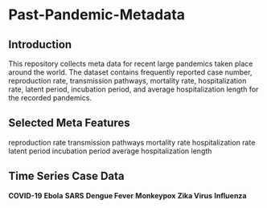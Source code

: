 # Past-Pandemic-Metadata

## Introduction
This repository collects meta data for recent large pandemics taken place around the world. The dataset contains frequently reported case number, reproduction rate, transmission pathways, mortality rate, hospitalization rate, latent period, incubation period, and average hospitalization length for the recorded pandemics. 

## Selected Meta Features
reproduction rate
transmission pathways
mortality rate
hospitalization rate
latent period
incubation period
average hospitalization length

## Time Series Case Data
**COVID-19**
**Ebola**
**SARS**
**Dengue Fever**
**Monkeypox**
**Zika Virus**
**Influenza**
